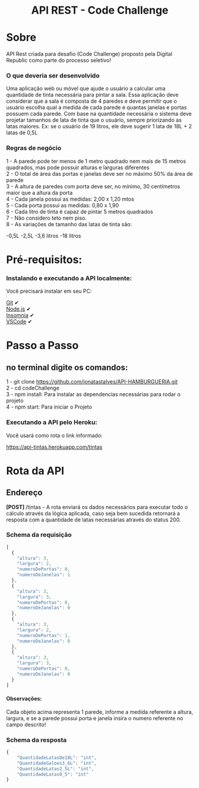 <p align="center">
  <h1 align="center">API REST - Code Challenge</h1>
</p>  


# Sobre

API Rest criada para desafio (Code Challenge) proposto pela Digital Republic como parte do processo seletivo!

### O que deveria ser desenvolvido

Uma aplicação web ou móvel que ajude o usuário a calcular uma quantidade de tinta necessária para pintar a sala. Essa aplicação deve considerar que a sala é composta de 4 paredes e deve permitir que o usuário escolha qual a medida de cada parede e quantas janelas e portas possuem cada parede. Com base na quantidade necessária o sistema deve projetar tamanhos de lata de tinta que o usuário, sempre priorizando as latas maiores. Ex: se o usuário de 19 litros, ele deve sugerir 1 lata de 18L + 2 latas de 0,5L

### Regras de negócio

1 - A parede pode ter menos de 1 metro quadrado nem mais de 15 metros quadrados, mas pode possuir alturas e larguras diferentes<br>
2 - O total de área das portas e janelas deve ser no máximo 50% da área de parede<br>
3 - A altura de paredes com porta deve ser, no mínimo, 30 centímetros maior que a altura da porta<br>
4 - Cada janela possui as medidas: 2,00 x 1,20 mtos<br>
5 - Cada porta possui as medidas: 0,80 x 1,90<br>
6 - Cada litro de tinta é capaz de pintar 5 metros quadrados<br>
7 - Não considero teto nem piso.<br>
8 - As variações de tamanho das latas de tinta são:<br>

-0,5L
-2,5L
-3,6 litros
-18 litros

# Pré-requisitos:

### Instalando e executando a API localmente:

Você precisará instalar em seu PC: <br>

[Git](https://git-scm.com) ✔ <br>
[Node.js](https://nodejs.org/en/) ✔ <br>
[Insomnia](https://insomnia.rest/download) ✔ <br>
[VSCode](https://code.visualstudio.com/) ✔ <br>

# Passo a Passo
## no terminal digite os comandos:

1 - git clone https://github.com/jonatastalves/API-HAMBURGUERIA.git<br>
2 - cd codeChallenge<br>
3 - npm install: Para instalar as dependencias necessárias para rodar o projeto<br>
4 - npm start: Para iniciar o Projeto<br>

### Executando a API pelo Heroku:

Você usará como rota o link informado:

https://api-tintas.herokuapp.com/tintas


# Rota da API

## Endereço

<b>[POST] </b> /tintas - A rota enviará os dados necessários para executar todo o cálculo através da lógica aplicada, caso seja bem sucedida retornará a resposta com a quantidade de latas necessárias através do status 200. <br>

### Schema da requisição 

```javascript
[
  {
    "altura": 3,
    "largura": 2,
    "numeroDePortas": 0,
    "numeroDeJanelas": 1
  },
  {
    "altura": 3,
    "largura": 3,
    "numeroDePortas": 0,
    "numeroDeJanelas": 0
  },
  {
    "altura": 3,
    "largura": 2,
    "numeroDePortas": 1,
    "numeroDeJanelas": 0
  },
  {
    "altura": 3,
    "largura": 3,
    "numeroDePortas": 0,
    "numeroDeJanelas": 0
  }
]
```
<h4>Observações:</h4>
Cada objeto acima representa 1 parede, informe a medida referente a altura, largura, e se a parede possui porta e janela insira o numero referente no campo descrito!

### Schema da resposta 

```javascript
{
	"QuantidadeLatasDe18L": "int",
	"QuantidadeGaloes3_6L": "int",
	"QuantidadeLatas2_5L": "int",
	"QuantidadeLatas0_5": "int"
}

```

